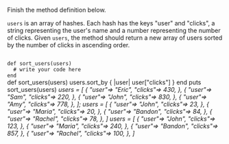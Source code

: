 Finish the method definition below.

`users` is an array of hashes. Each hash has the keys "user" and "clicks", a string representing the user's name and a number representing the number of clicks. Given `users`, the method should return a new array of users sorted by the number of clicks in ascending order.


<Editor lang="ruby" type="exercise" testMode="multipleInput">
<code>
def sort_users(users)
  # write your code here
end
</code>

<solution>
def sort_users(users)
  users.sort_by { |user| user["clicks"] }
end
</solution>

<testcases>
<caller>
puts sort_users(users)
</caller>
<testcase>
<i>
users = [
  {
    "user"=> "Eric",
    "clicks"=> 430,
  },
  {
    "user"=> "Sam",
    "clicks"=> 220,
  },
  {
    "user"=> "John",
    "clicks"=> 830,
  },
  {
    "user"=> "Amy",
    "clicks"=> 778,
  },
];
</i>
</testcase>
<testcase>
<i>
users = [
  {
    "user"=> "John",
    "clicks"=> 23,
  },
  {
    "user"=> "Maria",
    "clicks"=> 20,
  },
  {
    "user"=> "Bandon",
    "clicks"=> 84,
  },
  {
    "user"=> "Rachel",
    "clicks"=> 78,
  },
]
</i>
</testcase>
<testcase>
<i>
users = [
  {
    "user"=> "John",
    "clicks"=> 123,
  },
  {
    "user"=> "Maria",
    "clicks"=> 240,
  },
  {
    "user"=> "Bandon",
    "clicks"=> 857,
  },
  {
    "user"=> "Rachel",
    "clicks"=> 100,
  },
]
</i>
</testcase>
</testcases>
</Editor>